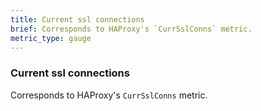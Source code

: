 ```yaml
---
title: Current ssl connections
brief: Corresponds to HAProxy's `CurrSslConns` metric. 
metric_type: gauge
---
```

### Current ssl connections

Corresponds to HAProxy's `CurrSslConns` metric. 